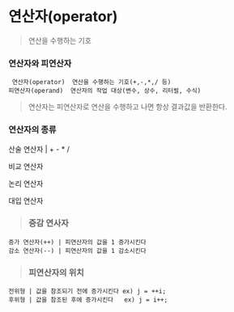 # 연산자(operator)
> 연산을 수행하는 기호

### 연산자와 피연산자

     연산자(operator)  연산을 수행하는 기호(+,-,*,/ 등)
    피연산자(operand)  연산자의 작업 대상(변수, 상수, 리터럴, 수식)
    
> 연산자는 피연산자로 연산을 수행하고 나면 항상 결과값을 반환한다.

### 연산자의 종류
산술 연산자 | + - * /

비교 연산자 

논리 연산자 

대입 연산자 

> ### 증감 연사자 

    증가 연산자(++) | 피연산자의 값을 1 증가시킨다
    감소 연산자(--) | 피연산자의 값을 1 감소시킨다

> ### 피연산자의 위치

    전위형 | 값을 참조되기 전에 증가시킨다 ex) j = ++i;
    후위형 | 값을 참조된 후에 증가시킨다   ex) j = i++;
